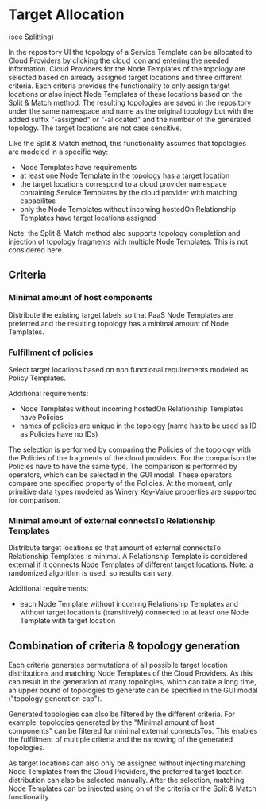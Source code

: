 <!---~~~~~~~~~~~~~~~~~~~~~~~~~~~~~~~~~~~~~~~~~~~~~~~~~~~~~~~~~~~~~~~~~~~~~~~~~~~
  ~ Copyright (c) 2020 Contributors to the Eclipse Foundation
  ~
  ~ See the NOTICE file(s) distributed with this work for additional
  ~ information regarding copyright ownership.
  ~
  ~ This program and the accompanying materials are made available under the
  ~ terms of the Eclipse Public License 2.0 which is available at
  ~ http://www.eclipse.org/legal/epl-2.0, or the Apache Software License 2.0
  ~ which is available at https://www.apache.org/licenses/LICENSE-2.0.
  ~
  ~ SPDX-License-Identifier: EPL-2.0 OR Apache-2.0
  ~~~~~~~~~~~~~~~~~~~~~~~~~~~~~~~~~~~~~~~~~~~~~~~~~~~~~~~~~~~~~~~~~~~~~~~~~~~~-->


# Target Allocation

(see [Splitting](splitting.md))

In the repository UI the topology of a Service Template can be allocated to Cloud Providers by clicking the cloud icon and entering the needed information.
Cloud Providers for the Node Templates of the topology are selected based on already assigned target locations and three different criteria.
Each criteria provides the functionality to only assign target locations or also inject Node Templates of these locations based on the Split & Match method.
The resulting topologies are saved in the repository under the same namespace and name as the original topology but with the added suffix "-assigned" or "-allocated" and the number of the generated topology.
The target locations are not case sensitive.

Like the Split & Match method, this functionality assumes that topologies are modeled in a specific way:
- Node Templates have requirements
- at least one Node Template in the topology has a target location
- the target locations correspond to a cloud provider namespace containing Service Templates by the cloud provider with matching capabilites
- only the Node Templates without incoming hostedOn Relationship Templates have target locations assigned

Note: the Split & Match method also supports topology completion and injection of topology fragments with multiple Node Templates.
This is not considered here.

## Criteria

### Minimal amount of host components

Distribute the existing target labels so that PaaS Node Templates are preferred and the resulting topology has a minimal amount of Node Templates.

### Fulfillment of policies

Select target locations based on non functional requirements modeled as Policy Templates.

Additional requirements:
- Node Templates without incoming hostedOn Relationship Templates have Policies
- names of policies are unique in the topology (name has to be used as ID as Policies have no IDs)

The selection is performed by comparing the Policies of the topology with the Policies of the fragments of the cloud providers.
For the comparison the Policies have to have the same type.
The comparison is performed by operators, which can be selected in the GUI modal.
These operators compare one specified property of the Policies.
At the moment, only primitive data types modeled as Winery Key-Value properties are supported for comparison.

### Minimal amount of external connectsTo Relationship Templates

Distribute target locations so that amount of external connectsTo Relationship Templates is minimal.
A Relationship Template is considered external if it connects Node Templates of different target locations.
Note: a randomized algorithm is used, so results can vary.

Additional requirements:
- each Node Template without incoming Relationship Templates and without target location is (transitively) connected to at least one Node Template with target location

## Combination of criteria & topology generation

Each criteria generates permutations of all possibile target location distributions and matching Node Templates of the Cloud Providers.
As this can result in the generation of many topologies, which can take a long time, an upper bound of topologies to generate can be specified in the GUI modal ("topology generation cap").

Generated topologies can also be filtered by the different criteria.
For example, topologies generated by the "Minimal amount of host components" can be filtered for minimal external connectsTos.
This enables the fulfillment of multiple criteria and the narrowing of the generated topologies.

As target locations can also only be assigned without injecting matching Node Templates from the Cloud Providers, the preferred target location distribution can also be selected manually.
After the selection, matching Node Templates can be injected using on of the criteria or the Split & Match functionality.
